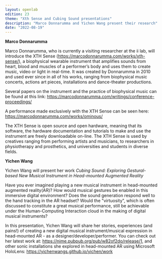 ```yaml
---
layout: openlab
edition: 23
theme: "Xth Sense and Cubing Sound presentations"
description: "Marco Donnarumma and Yichen Wang present their research"
date: "2022-08-19"
---
```


**Marco Donnarumma**

Marco Donnarumma, who is currently a visiting researcher at the ii lab, will introduce the XTH Sense (https://marcodonnarumma.com/works/xth-sense/), a biophysical wearable instrument that amplifies sounds from heart, blood and muscles of a performer’s body and uses them to create music, video or light in real-time. It was created by Donnarumma in 2010 and used ever since in all of his works, ranging from biophysical music concerts, actions art pieces, installations and dance-theater productions.

Several papers on the instrument and the practice of biophysical music can be found at this link: https://marcodonnarumma.com/writings/conference-proceedings/

A performance made exclusively with the XTH Sense can be seen here: https://marcodonnarumma.com/works/ominous/

The XTH Sense is open source and open hardware, meaning that its software, the hardware documentation and tutorials to make and use the instrument are freely downloadable on-line. The XTH Sense is used by creatives ranging from performing artists and musicians, to researchers in physiotherapy and prosthetics, and universities and students in diverse fields.


**Yichen Wang**

Yichen Wang will present her work *Cubing Sound: Exploring Gestural-based New Musical Instrument in Head-mounted Augmented Reality*

Have you ever imagined playing a new musical instrument in head-mounted augmented reality(AR)? How would musical gestures be enabled in this immersive digital environment? Does the sound generation respond well to the hand tracking in the AR headset? Would the "virtuosity", which is often discussed to constitute a great musical performance, still be achievable under the Human-Computing Interaction cloud in the making of digital musical instruments?

In this presentation, Yichen Wang will share her stories, experiences (and pains!) of creating a new digital musical instrument/musical expression in head-mounted AR - as a designer/developer/performer. You can check out her latest work at: https://nime.pubpub.org/pub/w82of2do/release/1, and other sonic installations she explored in head-mounted AR using Microsoft HoloLens: https://yichenwangs.github.io/yichen/work
